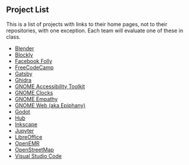 ## Project List

This is a list of projects with links to their home pages, not to their repositories,
with one exception.
Each team will evaluate one of these in class.

- [Blender](https://www.blender.org/get-involved/developers)
- [Blockly]( https://developers.google.com/blockly/)
- [Facebook Folly](https://github.com/facebook/folly)
- [FreeCodeCamp](https://www.freecodecamp.org/)
- [Gatsby](https://www.gatsbyjs.org/)
- [Ghidra](https://www.nsa.gov/resources/everyone/ghidra/)
- [GNOME Accessibility Toolkit](https://developer.gnome.org/atk/)
- [GNOME Clocks](https://wiki.gnome.org/Apps/Clocks)
- [GNOME Empathy](https://wiki.gnome.org/Apps/Empathy)
- [GNOME Web (aka Epiphany)](https://wiki.gnome.org/Apps/Web)
- [Godot](https://godotengine.org/)
- [Hub](https://hub.github.com/)
- [Inkscape](https://inkscape.org/)
- [Jupyter](https://jupyter.org/)
- [LibreOffice](https://www.libreoffice.org/)
- [OpenEMR](https://www.open-emr.org/)
- [OpenStreetMap](https://wiki.openstreetmap.org)
- [Visual Studio Code](https://code.visualstudio.com/)






